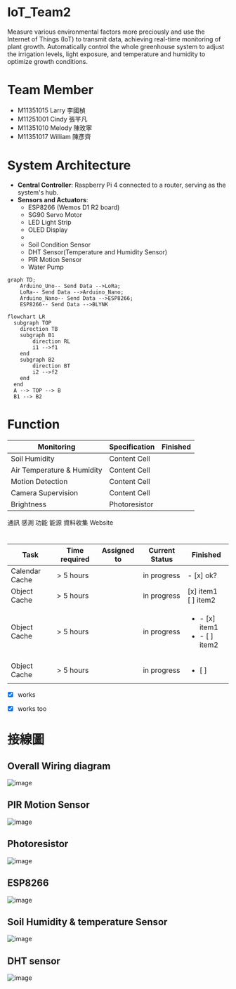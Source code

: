 # IoT_Team2
Measure various environmental factors more preciously and use the Internet of Things (IoT) to transmit data, achieving real-time monitoring of plant growth.  Automatically control the whole greenhouse system to adjust the irrigation levels, light exposure, and temperature and humidity to optimize growth conditions.

# Team Member
- M11351015 Larry 李國楨
- M11251001 Cindy 張芊凡
- M11351010 Melody 陳玫寧
- M11351017 William 陳彥齊


# System Architecture
- **Central Controller**: Raspberry Pi 4 connected to a router, serving as the system's hub.
- **Sensors and Actuators**:
  - ESP8266 (Wemos D1 R2 board)
  - SG90 Servo Motor
  - LED Light Strip
  - OLED Display
  - 
  - Soil Condition Sensor
  - DHT Sensor(Temperature and Humidity Sensor)
  - PIR Motion Sensor
  - Water Pump
 


```mermaid
graph TD;
    Arduino_Uno-- Send Data -->LoRa;
    LoRa-- Send Data -->Arduino_Nano;
    Arduino_Nano-- Send Data -->ESP8266;
    ESP8266-- Send Data -->BLYNK
```
```mermaid
flowchart LR
  subgraph TOP
    direction TB
    subgraph B1
        direction RL
        i1 -->f1
    end
    subgraph B2
        direction BT
        i2 -->f2
    end
  end
  A --> TOP --> B
  B1 --> B2
```


# Function
| Monitoring  | Specification | Finished |
| ------------- | ------------- | ------------- |
| Soil Humidity | Content Cell  |
| Air Temperature & Humidity  | Content Cell  |
| Motion Detection | Content Cell |
| Camera Supervision| Content Cell |
| Brightness | Photoresistor |


通訊
感測
功能
能源
資料收集
Website


#
| Task           | Time required | Assigned to   | Current Status | Finished | 
|----------------|---------------|---------------|----------------|-----------|
| Calendar Cache | > 5 hours  |  | in progress | - [x] ok?
| Object Cache   | > 5 hours  |  | in progress | [x] item1<br/>[ ] item2
| Object Cache   | > 5 hours  |  | in progress | <ul><li>- [x] item1</li><li>- [ ] item2</li></ul>
| Object Cache   | > 5 hours  |  | in progress | <ul><li>[ ]</li>


- [x] works
- [x] works too




# 接線圖
## Overall Wiring diagram
![image](Arduino_WIRE_pic/LINE_ALBUM_接線圖_241216_3.jpg)

## PIR Motion Sensor
![image](Arduino_WIRE_pic/LINE_ALBUM_接線圖_241216_1.jpg)

## Photoresistor
![image](Arduino_WIRE_pic/LINE_ALBUM_接線圖_241216_2.jpg)

## ESP8266
![image](Arduino_WIRE_pic/LINE_ALBUM_接線圖_241216_4.jpg)

## Soil Humidity & temperature Sensor
![image](Arduino_WIRE_pic/LINE_ALBUM_接線圖_241216_6.jpg)

## DHT sensor
![image](Arduino_WIRE_pic/LINE_ALBUM_接線圖_241216_7.jpg)




  
